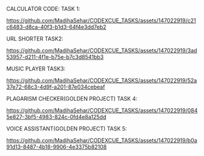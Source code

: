 CALCULATOR CODE:
TASK 1:




https://github.com/MadihaSehar/CODEXCUE_TASKS/assets/147022919/c21c6483-d8ca-40f3-b1d3-64f4e3dd7eb2


URL SHORTER 
TASK2:


https://github.com/MadihaSehar/CODEXCUE_TASKS/assets/147022919/3ad53957-d211-4f1e-b75e-b7c3d8541bb3


MUSIC PLAYER
TASK3:


https://github.com/MadihaSehar/CODEXCUE_TASKS/assets/147022919/52a37e72-68c3-4d9f-a201-87e034cebeaf


PLAGARISM CHECKER(GOLDEN PROJECT)
TASK 4:



https://github.com/MadihaSehar/CODEXCUE_TASKS/assets/147022919/0845e827-3bf5-4983-824c-0fd4e8a125dd



VOICE ASSISTANT(GOLDEN PROJECT)
TASK 5:

https://github.com/MadihaSehar/CODEXCUE_TASKS/assets/147022919/b0a91d13-8487-4b18-9906-4e3375b82108

